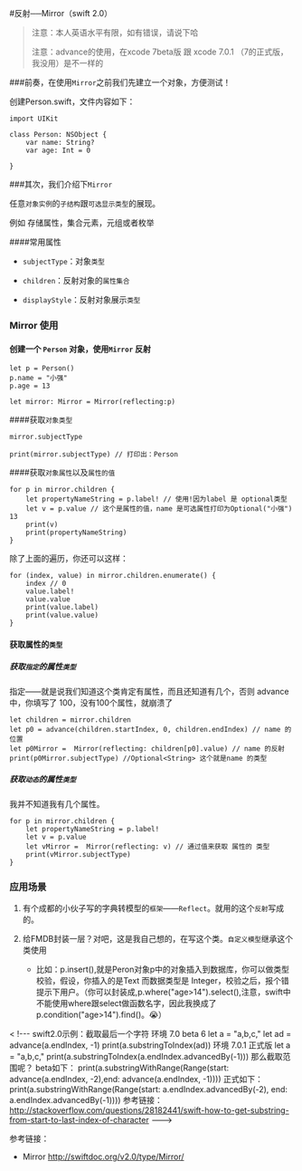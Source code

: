#反射──Mirror（swift 2.0）

> 注意：本人英语水平有限，如有错误，请说下哈
> 
>注意：advance的使用，在xcode 7beta版 跟 xcode 7.0.1 （7的正式版，我没用）是不一样的


###前奏，在使用`Mirror`之前我们先建立一个对象，方便测试！

创建Person.swift，文件内容如下：

```
import UIKit

class Person: NSObject {
    var name: String?
    var age: Int = 0
    
}

```
###其次，我们介绍下`Mirror`

任意`对象实例`的`子结构`跟`可选显示类型`的展现。

例如 存储属性，集合元素，元组或者枚举

####常用属性

* `subjectType`：对象`类型`

* `children`：反射对象的`属性集合`

* `displayStyle`：反射对象展示`类型`



### Mirror 使用

#### 创建一个 `Person` 对象，使用`Mirror` 反射

```
let p = Person()
p.name = "小强"
p.age = 13

let mirror: Mirror = Mirror(reflecting:p)
```

####获取`对象类型`

```
mirror.subjectType 

print(mirror.subjectType) // 打印出：Person
```
####获取`对象属性`以及`属性的值`

```
for p in mirror.children {
    let propertyNameString = p.label! // 使用!因为label 是 optional类型 
    let v = p.value // 这个是属性的值，name 是可选属性打印为Optional("小强")
13
    print(v)
    print(propertyNameString)
}
```
除了上面的遍历，你还可以这样：

```
for (index, value) in mirror.children.enumerate() {
	index // 0
    value.label!
    value.value 
    print(value.label)
    print(value.value)
}
```
#### 获取属性的`类型`


##### 获取`指定`的属性`类型`

指定——就是说我们知道这个类肯定有属性，而且还知道有几个，否则 advance中，你填写了 100，没有100个属性，就崩溃了

```
let children = mirror.children
let p0 = advance(children.startIndex, 0, children.endIndex) // name 的位置
let p0Mirror =  Mirror(reflecting: children[p0].value) // name 的反射
print(p0Mirror.subjectType) //Optional<String> 这个就是name 的类型
```
##### 获取`动态`的属性`类型`

我并不知道我有几个属性。

```
for p in mirror.children {
    let propertyNameString = p.label!
    let v = p.value
    let vMirror =  Mirror(reflecting: v) // 通过值来获取 属性的 类型
    print(vMirror.subjectType)
}
```
### 应用场景

1. 有个成都的小伙子写的字典转模型的`框架`——`Reflect`。就用的这个`反射`写成的。

2. 给FMDB封装一层？对吧，这是我自己想的，在写这个类。`自定义模型`继承这个类使用
	
	* 比如：p.insert(),就是Peron对象p中的对象插入到数据库，你可以做类型校验，假设，你插入的是Text 而数据类型是 Integer，校验之后，报个错提示下用户。（你可以封装成,p.where("age>14").select(),注意，swift中不能使用where跟select做函数名字，因此我换成了p.condition("age>14").find()。😭）
	


<
!---
swift2.0示例：截取最后一个字符
环境 7.0 beta 6
let a = "a,b,c,"
let ad = advance(a.endIndex, -1)
print(a.substringToIndex(ad))
环境 7.0.1 正式版
let a = "a,b,c,"
print(a.substringToIndex(a.endIndex.advancedBy(-1)))
那么截取范围呢？
beta如下：
print(a.substringWithRange(Range(start: advance(a.endIndex, -2),end: advance(a.endIndex, -1))))
正式如下：
 print(a.substringWithRange(Range(start: a.endIndex.advancedBy(-2), end: a.endIndex.advancedBy(-1))))
参考链接：http://stackoverflow.com/questions/28182441/swift-how-to-get-substring-from-start-to-last-index-of-character
--->

参考链接：

* Mirror  <http://swiftdoc.org/v2.0/type/Mirror/>





